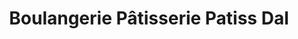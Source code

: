 ---
title: "Boulangerie Pâtisserie Patiss Dal"
url: /la-bassee/boulangerie-patisserie-patiss-dal/
shop: boulangerie
---